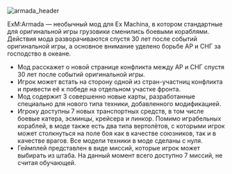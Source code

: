 ![armada_header](https://github.com/lyokhatankist/exm-armada/assets/46862904/fa2423ed-07a6-4cdc-ad4f-38bc31dfd449)

ExM:Armada — необычный мод для Ex Machina, в котором стандартные для оригинальной игры грузовики сменились боевыми кораблями. Действия мода разворачиваются спустя 30 лет после событий оригинальной игры, а основное внимание уделено борьбе АР и СНГ за господство в океане. 

- Мод расскажет о новой странице конфликта между АР и СНГ спустя 30 лет после событий оригинальной игры.
- Игрок может встать на сторону одной из стран-участниц конфликта и привести её к победе на отдельном участке фронта.
- Мод содержит 3 совершенно новые карты, разработанные специально для нового типа техники, добавленного модификацией.
- Игроку доступны 7 новых транспортных средств, в том числе боевые катера, эсминцы, крейсера и линкор. Помимо играбельных кораблей, в моде также есть два типа вертолётов, с которыми игрок может столкнуться на поле боя как в качестве союзников, так и в качестве врагов. Все модели техники в моде сделаны с нуля.
- Геймплей представлен в виде миссий, которые игрок может выбирать из штаба. На данный момент всего доступно 7 миссий, не считая обучающей.
